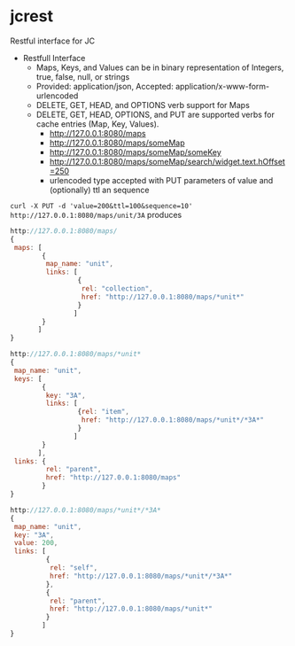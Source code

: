 # jcrest
Restful interface for JC

* Restfull Interface
  * Maps, Keys, and Values can be in binary representation of Integers, true, false, null, or strings
  * Provided: application/json, Accepted: application/x-www-form-urlencoded
  * DELETE, GET, HEAD, and OPTIONS verb support for Maps
  * DELETE, GET, HEAD, OPTIONS, and PUT are supported verbs for cache entries 
    (Map, Key, Values).
    * http://127.0.0.1:8080/maps
    * http://127.0.0.1:8080/maps/someMap
    * http://127.0.0.1:8080/maps/someMap/someKey
    * http://127.0.0.1:8080/maps/someMap/search/widget.text.hOffset=250
    * urlencoded type accepted with PUT parameters of value and (optionally) ttl an sequence
  
`curl -X PUT -d 'value=200&ttl=100&sequence=10' http://127.0.0.1:8080/maps/unit/3A`  produces  

```javascript
http://127.0.0.1:8080/maps/  
{
 maps: [
        {
         map_name: "unit",
         links: [
                 {
                  rel: "collection",
                  href: "http://127.0.0.1:8080/maps/*unit*"
                 }
                ]
        }
       ]
}

http://127.0.0.1:8080/maps/*unit*  
{
 map_name: "unit",
 keys: [
        {
         key: "3A",
         links: [
                 {rel: "item",
                  href: "http://127.0.0.1:8080/maps/*unit*/*3A*"
                 }
                ]
        }
       ],
 links: {
         rel: "parent",
         href: "http://127.0.0.1:8080/maps"
        }
}  

http://127.0.0.1:8080/maps/*unit*/*3A*  
{
 map_name: "unit",
 key: "3A",
 value: 200,
 links: [
         {
          rel: "self",
          href: "http://127.0.0.1:8080/maps/*unit*/*3A*"
         },
         {
          rel: "parent",
          href: "http://127.0.0.1:8080/maps/*unit*"
         }
        ]
}
```   

 

